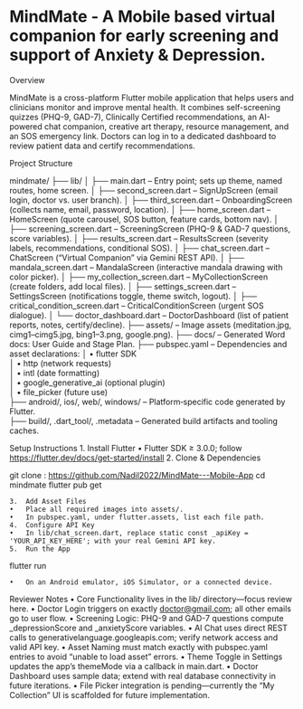 # MindMate - A Mobile based virtual companion for early screening and support of Anxiety & Depression.

Overview

MindMate is a cross-platform Flutter mobile application that helps users and clinicians monitor and improve mental health.  It combines self-screening quizzes (PHQ-9, GAD-7), Clinically Certified recommendations, an AI-powered chat companion, creative art therapy, resource management, and an SOS emergency link.  Doctors can log in to a dedicated dashboard to review patient data and certify recommendations.

Project Structure

mindmate/
├── lib/
│   ├── main.dart                    – Entry point; sets up theme, named routes, home screen.
│   ├── second_screen.dart           – SignUpScreen (email login, doctor vs. user branch).
│   ├── third_screen.dart            – OnboardingScreen (collects name, email, password, location).
│   ├── home_screen.dart             – HomeScreen (quote carousel, SOS button, feature cards, bottom nav).
│   ├── screening_screen.dart        – ScreeningScreen (PHQ-9 & GAD-7 questions, score variables).
│   ├── results_screen.dart          – ResultsScreen (severity labels, recommendations, conditional SOS).
│   ├── chat_screen.dart             – ChatScreen (“Virtual Companion” via Gemini REST API).
│   ├── mandala_screen.dart          – MandalaScreen (interactive mandala drawing with color picker).
│   ├── my_collection_screen.dart    – MyCollectionScreen (create folders, add local files).
│   ├── settings_screen.dart         – SettingsScreen (notifications toggle, theme switch, logout).
│   ├── critical_condition_screen.dart – CriticalConditionScreen (urgent SOS dialogue).
│   └── doctor_dashboard.dart        – DoctorDashboard (list of patient reports, notes, certify/decline).
├── assets/                          – Image assets (meditation.jpg, cimg1–cimg5.jpg, bing1–3.png, google.png).
├── docs/                            – Generated Word docs: User Guide and Stage Plan.
├── pubspec.yaml                     – Dependencies and asset declarations:
│    • flutter SDK  
│    • http (network requests)  
│    • intl (date formatting)  
│    • google_generative_ai (optional plugin)  
│    • file_picker (future use)  
├── android/, ios/, web/, windows/   – Platform‐specific code generated by Flutter.  
├── build/, .dart_tool/, .metadata   – Generated build artifacts and tooling caches.  

Setup Instructions
	1.	Install Flutter
	•	Flutter SDK ≥ 3.0.0; follow https://flutter.dev/docs/get-started/install
	2.	Clone & Dependencies

git clone : https://github.com/Nadil2022/MindMate---Mobile-App
cd mindmate
flutter pub get


	3.	Add Asset Files
	•	Place all required images into assets/.
	•	In pubspec.yaml, under flutter.assets, list each file path.
	4.	Configure API Key
	•	In lib/chat_screen.dart, replace static const _apiKey = 'YOUR_API_KEY_HERE'; with your real Gemini API key.
	5.	Run the App

flutter run

	•	On an Android emulator, iOS Simulator, or a connected device.

Reviewer Notes
	•	Core Functionality lives in the lib/ directory—focus review here.
	•	Doctor Login triggers on exactly doctor@gmail.com; all other emails go to user flow.
	•	Screening Logic: PHQ-9 and GAD-7 questions compute _depressionScore and _anxietyScore variables.
	•	AI Chat uses direct REST calls to generativelanguage.googleapis.com; verify network access and valid API key.
	•	Asset Naming must match exactly with pubspec.yaml entries to avoid “unable to load asset” errors.
	•	Theme Toggle in Settings updates the app’s themeMode via a callback in main.dart.
	•	Doctor Dashboard uses sample data; extend with real database connectivity in future iterations.
	•	File Picker integration is pending—currently the “My Collection” UI is scaffolded for future implementation.

